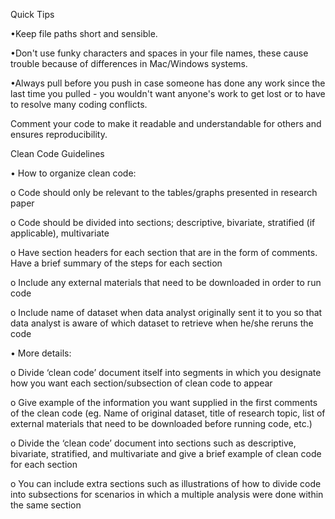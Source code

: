 Quick Tips

•Keep file paths short and sensible.

•Don't use funky characters and spaces in your file names, these cause trouble because of differences in Mac/Windows systems. 

•Always pull before you push in case someone has done any work since the last time you pulled - you wouldn't want anyone's work to get lost or to have to resolve many coding conflicts.

Comment your code to make it readable and understandable for others and ensures reproducibility.

Clean Code Guidelines

•	How to organize clean code:

o	Code should only be relevant to the tables/graphs presented in research paper

o	Code should be divided into sections; descriptive, bivariate, stratified (if applicable), multivariate

o	Have section headers for each section that are in the form of comments. Have a brief summary of the steps for each section

o	Include any external materials that need to be downloaded in order to run code 

o	Include name of dataset when data analyst originally sent it to you so that data analyst is aware of which dataset to retrieve when he/she reruns the code


•	More details:

o	 Divide ‘clean code’ document itself into segments in which you designate how you want each section/subsection of clean code to appear

o	Give example of the information you want supplied in the first comments of the clean code (eg. Name of original dataset, title of research topic, list of external materials that need to be downloaded before running code, etc.)

o	Divide the ‘clean code’ document into sections such as descriptive, bivariate, stratified, and  multivariate and give a brief example of clean code for each section

o	You can include extra sections such as illustrations of how to divide code into subsections for scenarios in which a multiple analysis were done within the same section 


